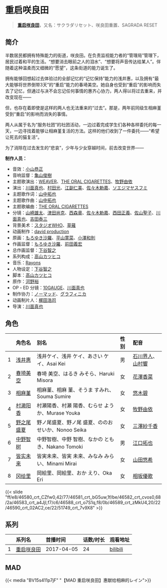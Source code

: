 # 重启咲良田


> <u>**[重启咲良田](https://bgm.tv/subject/193378)**</u>，又名：サクラダリセット、咲良田重置、SAGRADA RESET

## 简介

半数居民都拥有特殊能力的街道，咲良田。在负责监视能力者的“管理局”管理下，居民过着和平的生活。“想要消去眼前之人的泪水”、“想要将声音传达给某人”。伴随着这种温柔而又细微的“愿望”，这条街道的能力诞生了。

拥有能够回想起过去体验过的全部记忆的“记忆保持”能力的浅井惠，以及拥有“最大能够将世界倒带3天”的“重启”能力的春埼美空。她自身也受到“重启”的影响而失去了记忆，但通过与决不会忘记任何事情的惠齐心协力，两人得以将过去重来，并改变现在——

但，也存在着即使是这样的两人也无法重来的“过去”。那是，两年前同级生相麻堇受到“重启”的影响而消失的事情。

两人从属于名为“服务社团”的社团活动，一边过着完成学生们各种各样委托的每一天，一边寻找着能够让相麻堇复活的方法。这样的他们收到了一件委托——“希望让死去的猫复活”。

为了消除在过去发生的“悲哀”，少年与少女穿越时间，前去改变世界——

**制作人员：**
- 音效：[小山恭正](https://bgm.tv/person/19185)
- 音响监督：[亀山俊樹](https://bgm.tv/person/77)
- 主题歌演出：[WEAVER](https://bgm.tv/person/25343)、[THE ORAL CIGARETTES](https://bgm.tv/person/20865)、[牧野由依](https://bgm.tv/person/4703)
- 演出：[川面真也](https://bgm.tv/person/7866)、[村田光](https://bgm.tv/person/26775)、[江副仁美](https://bgm.tv/person/23358)、[佐々木勅嘉](https://bgm.tv/person/20242)、[ソエジマヤスフミ](https://bgm.tv/person/2821)
- 主题歌作词：[山中拓也](https://bgm.tv/person/42106)
- 主题歌作曲：[山中拓也](https://bgm.tv/person/42106)
- 主题歌编曲：[THE ORAL CIGARETTES](https://bgm.tv/person/20865)
- 分镜：[山崎雄太](https://bgm.tv/person/25589)、[津田尚克](https://bgm.tv/person/9095)、[西森章](https://bgm.tv/person/1349)、[佐々木勅嘉](https://bgm.tv/person/20242)、[西田正義](https://bgm.tv/person/1721)、[佐山聖子](https://bgm.tv/person/900)、[川面真也](https://bgm.tv/person/7866)、[吉田泰三](https://bgm.tv/person/10005)
- 背景美术：[スタジオWHO](https://bgm.tv/person/36702)、[草薙](https://bgm.tv/person/5992)
- 动画制作：[david production](https://bgm.tv/person/6331)
- 原画：[もろゆき沙羅](https://bgm.tv/person/24493)、[平山寛菜](https://bgm.tv/person/35699)、[小澤和則](https://bgm.tv/person/21362)
- 作画监督：[もろゆき沙羅](https://bgm.tv/person/24493)、[前田義宏](https://bgm.tv/person/25421)
- 总作画监督：[下谷智之](https://bgm.tv/person/3485)
- 系列构成：[高山カツヒコ](https://bgm.tv/person/907)
- 音乐：[Rayons](https://bgm.tv/person/30402)
- 人物设定：[下谷智之](https://bgm.tv/person/3485)
- 脚本：[高山カツヒコ](https://bgm.tv/person/907)
- 原作：[河野裕](https://bgm.tv/person/21002)
- OP・ED 分镜：[10GAUGE](https://bgm.tv/person/45317)、[川面真也](https://bgm.tv/person/7866)
- 制作协力：[ノーマッド](https://bgm.tv/person/3118)、[グラフィニカ](https://bgm.tv/person/12436)
- 动画制片人：[梶田浩司](https://bgm.tv/person/57045)
- 导演：[川面真也](https://bgm.tv/person/7866)

## 角色

|     |   角色名   |   别名  | 性别 |  配音  |
|:--- |:------  |:----      |:---  |:--   |
| 1 | [浅井惠](https://bgm.tv/character/46580) | 浅井ケイ、浅井 ケイ、あさい ケイ、Asai Kei | 男 | [石川界人](https://bgm.tv/person/9953)、[山村響](https://bgm.tv/person/12569) |
| 2 | [春埼美空](https://bgm.tv/character/46581) | 春埼 美空、はるき みそら、Haruki Misora | 女 | [花澤香菜](https://bgm.tv/person/4765) |
| 3 | [相麻堇](https://bgm.tv/character/46582) | 相麻菫、相麻 菫、そうま すみれ、Souma Sumire | 女 | [悠木碧](https://bgm.tv/person/5076) |
| 4 | [村濑阳香](https://bgm.tv/character/46583) | 村瀬陽香、村瀬 陽香、むらせ ようか、Murase Youka | 女 | [牧野由依](https://bgm.tv/person/4703) |
| 5 | [野之尾盛夏](https://bgm.tv/character/46588) | 野ノ尾盛夏、野ノ尾 盛夏、ののお せいか、Nonoo Seika | 女 | [三澤紗千香](https://bgm.tv/person/5142) |
| 6 | [中野智树](https://bgm.tv/character/46589) | 中野智樹、中野 智樹、なかの ともき、Nakano Tomoki | 男 | [江口拓也](https://bgm.tv/person/5872) |
| 7 | [皆实未来](https://bgm.tv/character/46590) | 皆実未来、皆実 未来、みなみ みらい、Minami Mirai | 女 | [山田悠希](https://bgm.tv/person/13226) |
| 8 | [冈绘里](https://bgm.tv/character/51749) | 岡絵里、岡絵里、おか えり、Oka Eri | 女 | [相坂優歌](https://bgm.tv/person/13563) |

{{< slide "ff/e8/46580_crt_CZfw0,42/77/46581_crt_bG5uw,1f/be/46582_crt_cvos0,68/2a/46583_crt_a4Jjl,f7/c6/46588_crt_o7S1q,f8/0b/46589_crt_zMkU4,20/22/46590_crt_02AC2,ce/22/51749_crt_7v9X8" >}}

## 系列

|     | 系列名   | 首播时间       | 话数/时长 | 观看地址                                                       |
|:----|:------|:-----------|:------|:-----------------------------------------------------------|
| 1   |[重启咲良田](https://bgm.tv/subject/193378)| 2017-04-05 | 24    | [bilibili](https://www.bilibili.com/bangumi/play/ep306577) |

## MAD

{{< media "BV15s411p7jF"
"【MAD 重启咲良田】惠献给相麻的レイン">}}
